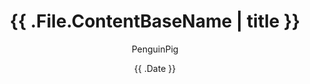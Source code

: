 ---
author: ["PenguinPig"]
title: "{{ .File.ContentBaseName | title }}"
date: "{{ .Date }}"
description: "{{ .File.ContentBaseName | title }} Note."        # 文章簡易描述(顯示在文章最上頭文件標題之前)
summary: "{{ .File.ContentBaseName | title }} Note."            # 文章概要    (顯示在首頁供快速查看)
tags: ["notes"]
categories: []
series: ["{{ .File.ContentBaseName | title }} Note"]
ShowToc: true
TocOpen: true
---